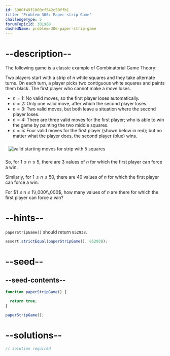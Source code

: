 ```yaml
---
id: 5900f49f1000cf542c50ffb1
title: 'Problem 306: Paper-strip Game'
challengeType: 5
forumTopicId: 301960
dashedName: problem-306-paper-strip-game
---
```


# --description--

The following game is a classic example of Combinatorial Game Theory:

Two players start with a strip of $n$ white squares and they take alternate turns. On each turn, a player picks two contiguous white squares and paints them black. The first player who cannot make a move loses.

- $n = 1$: No valid moves, so the first player loses automatically.
- $n = 2$: Only one valid move, after which the second player loses.
- $n = 3$: Two valid moves, but both leave a situation where the second player loses.
- $n = 4$: There are three valid moves for the first player; who is able to win the game by painting the two middle squares.
- $n = 5$: Four valid moves for the first player (shown below in red); but no matter what the player does, the second player (blue) wins.

<img class="img-responsive center-block" alt="valid starting moves for strip with 5 squares" src="https://cdn.freecodecamp.org/curriculum/project-euler/paper-strip-game.gif" style="background-color: white; padding: 10px;" />

So, for $1 ≤ n ≤ 5$, there are 3 values of $n$ for which the first player can force a win.

Similarly, for $1 ≤ n ≤ 50$, there are 40 values of $n$ for which the first player can force a win.

For $1 ≤ n ≤ 1\\,000\\,000$, how many values of $n$ are there for which the first player can force a win?

# --hints--

`paperStripGame()` should return `852938`.

```js
assert.strictEqual(paperStripGame(), 852938);
```

# --seed--

## --seed-contents--

```js
function paperStripGame() {

  return true;
}

paperStripGame();
```

# --solutions--

```js
// solution required
```
